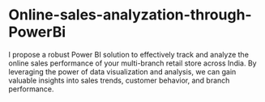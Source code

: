# Online-sales-analyzation-through-PowerBi
I propose a robust Power BI solution to effectively track and analyze the online sales performance of your multi-branch retail store across India. By leveraging the power of data visualization and analysis, we can gain valuable insights into sales trends, customer behavior, and branch performance.

